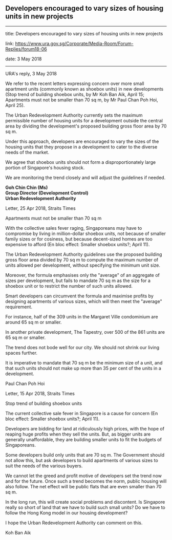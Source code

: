 ## Developers encouraged to vary sizes of housing units in new projects

---

title: Developers encouraged to vary sizes of housing units in new projects

link: https://www.ura.gov.sg/Corporate/Media-Room/Forum-Replies/forum18-06

date: 3 May 2018

---

URA's reply, 3 May 2018

We refer to the recent letters expressing concern over more small apartment units (commonly known as shoebox units) in new developments (Stop trend of building shoebox units, by Mr Koh Ban Aik, April 15; Apartments must not be smaller than 70 sq m, by Mr Paul Chan Poh Hoi, April 25).

The Urban Redevelopment Authority currently sets the maximum permissible number of housing units for a development outside the central area by dividing the development's proposed building gross floor area by 70 sq m.

Under this approach, developers are encouraged to vary the sizes of the housing units that they propose in a development to cater to the diverse needs of the market.

We agree that shoebox units should not form a disproportionately large portion of Singapore's housing stock.

We are monitoring the trend closely and will adjust the guidelines if needed.

**Goh Chin Chin (Ms)  
Group Director (Development Control)  
Urban Redevelopment Authority**

Letter, 25 Apr 2018, Straits Times

Apartments must not be smaller than 70 sq m

With the collective sales fever raging, Singaporeans may have to compromise by living in million-dollar shoebox units, not because of smaller family sizes or for cosiness, but because decent-sized homes are too expensive to afford (En bloc effect: Smaller shoebox units?; April 11).

The Urban Redevelopment Authority guidelines use the proposed building gross floor area divided by 70 sq m to compute the maximum number of units allowed per development, without specifying the minimum unit size.

Moreover, the formula emphasises only the "average" of an aggregate of sizes per development, but fails to mandate 70 sq m as the size for a shoebox unit or to restrict the number of such units allowed.

Smart developers can circumvent the formula and maximise profits by designing apartments of various sizes, which will then meet the "average" requirement.

For instance, half of the 309 units in the Margaret Ville condominium are around 65 sq m or smaller.

In another private development, The Tapestry, over 500 of the 861 units are 65 sq m or smaller.

The trend does not bode well for our city. We should not shrink our living spaces further.

It is imperative to mandate that 70 sq m be the minimum size of a unit, and that such units should not make up more than 35 per cent of the units in a development.

Paul Chan Poh Hoi

Letter, 15 Apr 2018, Straits Times

Stop trend of building shoebox units

The current collective sale fever in Singapore is a cause for concern (En bloc effect: Smaller shoebox units?; April 11).

Developers are bidding for land at ridiculously high prices, with the hope of reaping huge profits when they sell the units. But, as bigger units are generally unaffordable, they are building smaller units to fit the budgets of Singaporeans.

Some developers build only units that are 70 sq m. The Government should not allow this, but ask developers to build apartments of various sizes to suit the needs of the various buyers.

We cannot let the greed and profit motive of developers set the trend now and for the future. Once such a trend becomes the norm, public housing will also follow. The net effect will be public flats that are even smaller than 70 sq m.

In the long run, this will create social problems and discontent. Is Singapore really so short of land that we have to build such small units? Do we have to follow the Hong Kong model in our housing development?

I hope the Urban Redevelopment Authority can comment on this.

Koh Ban Aik
